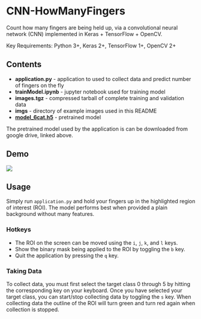 # CNN-HowManyFingers
Count how many fingers are being held up, via a convolutional neural network (CNN) implemented in Keras + TensorFlow + OpenCV.

Key Requirements: Python 3+, Keras 2+, TensorFlow 1+, OpenCV 2+

## Contents
* **application.py** - application to used to collect data and predict number of fingers on the fly
* **trainModel.ipynb** - jupyter notebook used for training model
* **images.tgz** - compressed tarball of complete training and validation data
* **imgs** - directory of example images used in this README
* [**model_6cat.h5**](https://drive.google.com/file/d/0B5sZ8q5iqYbtZjRRRW1SUVl2SlU/view?usp=sharing) - pretrained model

The pretrained model used by the application is can be downloaded from google drive, linked above.

## Demo
![](https://j.gifs.com/X6yv7l.gif)

## Usage
Simply run `application.py` and hold your fingers up in the highlighted region of interest (ROI).
The model performs best when provided a plain background without many features.

### Hotkeys
* The ROI on the screen can be moved using the `i`, `j`, `k`, and `l` keys.
* Show the binary mask being applied to the ROI by toggling the `b` key.
* Quit the application by pressing the `q` key.

### Taking Data
To collect data, you must first select the target class 0 through 5 by hitting the corresponding key on your keyboard.
Once you have selected your target class, you can start/stop collecting data by toggling the `s` key. When collecting 
data the outline of the ROI will turn green and turn red again when collection is stopped.
